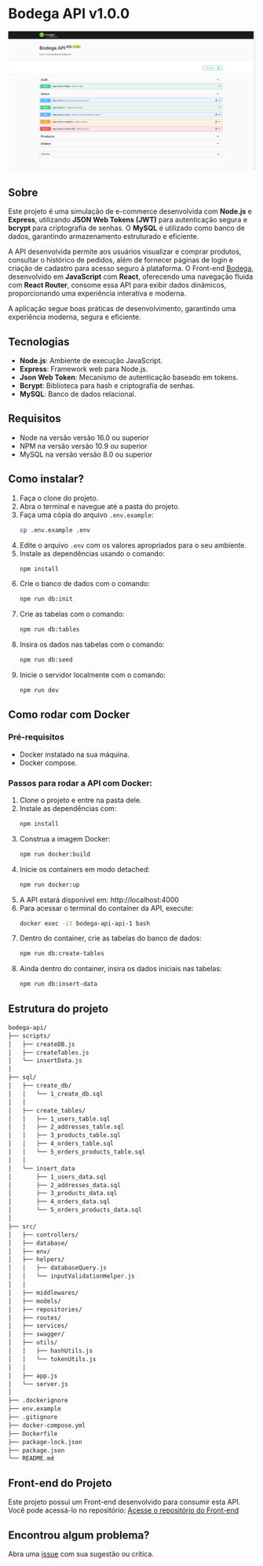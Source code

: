 # Bodega API v1.0.0

![Imagem do projeto](docs/bodega-api01.png)

## Sobre

Este projeto é uma simulação de e-commerce desenvolvida com **Node.js** e **Express**, utilizando **JSON Web Tokens (JWT)** para autenticação segura e **bcrypt** para criptografia de senhas. O **MySQL** é utilizado como banco de dados, garantindo armazenamento estruturado e eficiente.

A API desenvolvida permite aos usuários visualizar e comprar produtos, consultar o histórico de pedidos, além de fornecer páginas de login e criação de cadastro para acesso seguro à plataforma.
O Front-end [Bodega](https://github.com/lucasrochabz/bodega), desenvolvido em **JavaScript** com **React**, oferecendo uma navegação fluida com **React Router**, consome essa API para exibir dados dinâmicos, proporcionando uma experiência interativa e moderna.

A aplicação segue boas práticas de desenvolvimento, garantindo uma experiência moderna, segura e eficiente.

## Tecnologias

- **Node.js**: Ambiente de execução JavaScript.
- **Express**: Framework web para Node.js.
- **Json Web Token**: Mecanismo de autenticação baseado em tokens.
- **Bcrypt**: Biblioteca para hash e criptografia de senhas.
- **MySQL**: Banco de dados relacional.

## Requisitos

- Node na versão versão 16.0 ou superior
- NPM na versão versão 10.9 ou superior
- MySQL na versão versão 8.0 ou superior

## Como instalar?

1. Faça o clone do projeto.
2. Abra o terminal e navegue até a pasta do projeto.
3. Faça uma cópia do arquivo `.env.example`:
   ```bash
   cp .env.example .env
   ```
4. Edite o arquivo `.env` com os valores apropriados para o seu ambiente.
5. Instale as dependências usando o comando:
   ```bash
   npm install
   ```
6. Crie o banco de dados com o comando:
   ```bash
   npm run db:init
   ```
7. Crie as tabelas com o comando:
   ```bash
   npm run db:tables
   ```
8. Insira os dados nas tabelas com o comando:
   ```bash
   npm run db:seed
   ```
9. Inicie o servidor localmente com o comando:
   ```bash
   npm run dev
   ```

## Como rodar com Docker

### Pré-requisitos

- Docker instalado na sua máquina.
- Docker compose.

### Passos para rodar a API com Docker:

1. Clone o projeto e entre na pasta dele.
2. Instale as dependências com:
   ```bash
   npm install
   ```
3. Construa a imagem Docker:
   ```bash
   npm run docker:build
   ```
4. Inicie os containers em modo detached:
   ```bash
   npm run docker:up
   ```
5. A API estará disponível em: http://localhost:4000
6. Para acessar o terminal do container da API, execute:
   ```bash
   docker exec -it bodega-api-api-1 bash
   ```
7. Dentro do container, crie as tabelas do banco de dados:
   ```bash
   npm run db:create-tables
   ```
8. Ainda dentro do container, insira os dados iniciais nas tabelas:
   ```bash
   npm run db:insert-data
   ```

## Estrutura do projeto

```bash
bodega-api/
├── scripts/
│   ├── createDB.js
│   ├── createTables.js
│   └── insertData.js
│
├── sql/
│   ├── create_db/
│   │   └── 1_create_db.sql
│   │
│   ├── create_tables/
│   │   ├── 1_users_table.sql
│   │   ├── 2_addresses_table.sql
│   │   ├── 3_products_table.sql
│   │   ├── 4_orders_table.sql
│   │   └── 5_orders_products_table.sql
│   │
│   └── insert_data
│       ├── 1_users_data.sql
│       ├── 2_addresses_data.sql
│       ├── 3_products_data.sql
│       ├── 4_orders_data.sql
│       └── 5_orders_products_data.sql
│
├── src/
│   ├── controllers/
│   ├── database/
│   ├── env/
│   ├── helpers/
│   │   ├── databaseQuery.js
│   │   └── inputValidationHelper.js
│   │
│   ├── middlewares/
│   ├── models/
│   ├── repositories/
│   ├── routes/
│   ├── services/
│   ├── swagger/
│   ├── utils/
│   │   ├── hashUtils.js
│   │   └── tokenUtils.js
│   │
│   ├── app.js
│   └── server.js
│
├── .dockerignore
├── env.example
├── .gitignore
├── docker-compose.yml
├── Dockerfile
├── package-lock.json
├── package.json
└── README.md
```

## Front-end do Projeto

Este projeto possui um Front-end desenvolvido para consumir esta API. Você pode acessá-lo no repositório:
[Acesse o repositório do Front-end](https://github.com/lucasrochabz/bodega)

## Encontrou algum problema?

Abra uma [issue](https://github.com/lucasrochabz/bodega-api/issues) com sua sugestão ou crítica.
